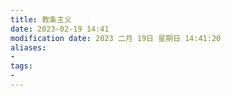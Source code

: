 ```yaml
---
title: 教条主义
date: 2023-02-19 14:41
modification date: 2023 二月 19日 星期日 14:41:20
aliases: 
- 
tags: 
- 
---
```


